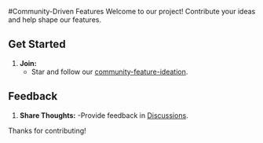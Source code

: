 #Community-Driven Features
Welcome to our project! Contribute your ideas and help shape our features.

## Get Started

1. **Join:**
   - Star and follow our [community-feature-ideation](https://github.com/ErArif01/community-feature-ideation/blob/main/README.md).

## Feedback

1. **Share Thoughts:**
   -Provide feedback in [Discussions](link-to-discussions).

Thanks for contributing!

